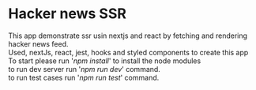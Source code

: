 <h1>Hacker news SSR</h1>
This app demonstrate ssr usin nextjs and react by fetching and rendering hacker news feed. 
<br/>
Used, nextJs, react, jest, hooks and styled components to create this app
<br/>
To start please run '<i>npm install</i>' to install the node modules
<br/>
to run dev server run '<i>npm run dev</i>' command.
<br/>
to run test cases run '<i>npm run test</i>' command.
<br/>
